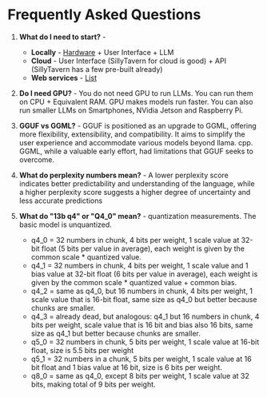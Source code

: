 # Frequently Asked Questions

1. **What do I need to start?** -
   * **Locally** - [Hardware](hardware.md) + User Interface + LLM
   * **Cloud** - User Interface (SillyTavern for cloud is good) + API (SillyTavern has a few pre-built already)
   * **Web services** - [List](online-services.md)

3. **Do I need GPU?** - You do not need GPU to run LLMs. You can run them on CPU + Equivalent RAM. GPU makes models run faster. You can also run smaller LLMs on Smartphones, NVidia Jetson and Raspberry Pi.

4. **GGUF vs GGML?** - GGUF is positioned as an upgrade to GGML, offering more flexibility, extensibility, and compatibility. It aims to simplify the user experience and accommodate various models beyond llama. cpp. GGML, while a valuable early effort, had limitations that GGUF seeks to overcome.

5. **What do perplexity numbers mean?** - A lower perplexity score indicates better predictability and understanding of the language, while a higher perplexity score suggests a higher degree of uncertainty and less accurate predictions

6. **What do "13b q4" or "Q4_0" mean?** - quantization measurements. The basic model is unquantized. 
    * q4_0 = 32 numbers in chunk, 4 bits per weight, 1 scale value at 32-bit float (5 bits per value in average), each weight is given by the common scale * quantized value.  
    * q4_1 = 32 numbers in chunk, 4 bits per weight, 1 scale value and 1 bias value at 32-bit float (6 bits per value in average), each weight is given by the common scale * quantized value + common bias.
    * q4_2 = same as q4_0, but 16 numbers in chunk, 4 bits per weight, 1 scale value that is 16-bit float, same size as q4_0 but better because chunks are smaller.
    * q4_3 = already dead, but analogous: q4_1 but 16 numbers in chunk, 4 bits per weight, scale value that is 16 bit and bias also 16 bits, same size as q4_1 but better because chunks are smaller.
    * q5_0 = 32 numbers in chunk, 5 bits per weight, 1 scale value at 16-bit float, size is 5.5 bits per weight
    * q5_1 = 32 numbers in a chunk, 5 bits per weight, 1 scale value at 16 bit float and 1 bias value at 16 bit, size is 6 bits per weight.
    * q8_0 = same as q4_0, except 8 bits per weight, 1 scale value at 32 bits, making total of 9 bits per weight.
